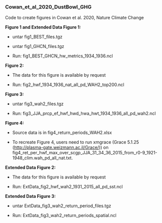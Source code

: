 ### Cowan_et_al_2020_DustBowl_GHG
Code to create figures in Cowan et al. 2020, Nature Climate Change


**Figure 1 and Extended Data Figure 1:**
  - untar fig1_BEST_files.tgz

  - untar fig1_GHCN_files.tgz

  - Run: fig1_BEST_GHCN_hw_metrics_1934_1936.ncl



**Figure 2:**

  - The data for this figure is available by request

  - Run: fig2_hwf_1934_1936_nat_all_pd_WAH2_top200.ncl



**Figure 3:**

  - untar fig3_wah2_files.tgz

  - Run: fig3_JJA_prcp_ef_hwf_hwd_hwa_hwt_1934_1936_all_pd_wah2.ncl



**Figure 4:**

  - Source data is in fig4_return_periods_WAH2.xlsx 

  - To recreate Figure 4, users need to run xmgrace (Grace 5.1.25 (http://plasma-gate.weizmann.ac.il/Grace/)) on fig4_ret_per_hwf_max_over_scgp_JJA_31_34_36_2015_from_r0-9_1921-1948_clim.wah_pd_all_nat.txt.



**Extended Data Figure 2:**

  - The data for this figure is available by request

  - Run: ExtData_fig2_hwf_wah2_1931_2015_all_pd_sst.ncl
  
  
  
**Extended Data Figure 3:**

  - untar ExtData_fig3_wah2_return_period_files.tgz

  - Run: ExtData_fig3_wah2_return_periods_spatial.ncl

